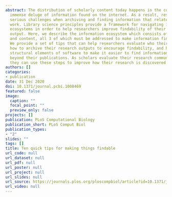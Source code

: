 ```yaml
---
abstract: The distribution of scholarly content today happens in the context of an
  immense deluge of information found on the internet. As a result, researchers face
  serious challenges when archiving and finding information that relates to their
  work. Library science principles provide a framework for navigating information
  ecosystems in order to help researchers improve findability of their professional
  output. Here, we describe the information ecosystem which consists of users, context,
  and content, all 3 of which must be addressed to make information findable and usable.
  We provide a set of tips that can help researchers evaluate who their users are,
  how to archive their research outputs to encourage findability, and how to leverage
  structural elements of software to make it easier to find information within and
  beyond their publications. As scholars evaluate their research communication strategies,
  they can use these steps to improve how their research is discovered and reused.
authors: []
categories:
- publication
date: 31 Dec 2020
doi: 10.1371/journal.pcbi.1008469
featured: false
image:
  caption: ""
  focal_point: ""
  preview_only: false
projects: []
publication: PLoS Computational Biology
publication_short: PLoS Comput Biol
publication_types:
- "2"
slides: ""
tags: []
title: Ten quick tips for making things findable
url_code: null
url_dataset: null
url_pdf: null
url_poster: null
url_project: null
url_slides: null
url_source: https://journals.plos.org/ploscompbiol/article?id=10.1371/journal.pcbi.1008469
url_video: null
---
```

